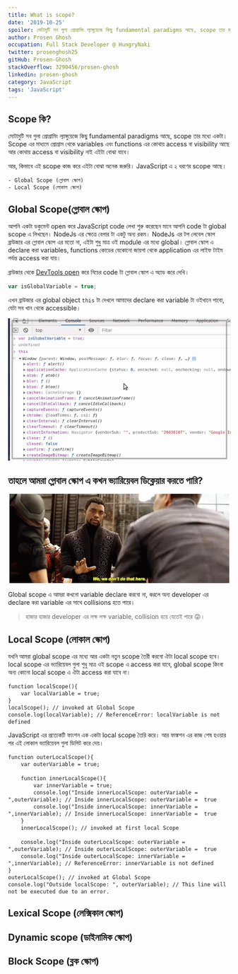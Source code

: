 ```yaml
---
title: What is scope?
date: '2019-10-25'
spoiler: মোটামুটি সব গুলা প্রোগ্রামিং ল্যাঙ্গুয়েজে কিছু fundamental paradigms আছে, scope তার মধ্যে একটা। Scope এর মাধ্যমে প্রোগ্রাম থেকে variables এবং functions এর কোথায় access বা visibility আছে আর কোথায় access বা visibility নাই এইটা বোঝা যাবে।
author: Prosen Ghosh
occupation: Full Stack Developer @ HungryNaki
twitter: prosenghosh25
gitHub: Prosen-Ghosh
stackOverflow: 3290456/prosen-ghosh
linkedin: prosen-ghosh
category: JavaScript
tags: 'JavaScript'
---
```


## Scope কি?

মোটামুটি সব গুলা প্রোগ্রামিং ল্যাঙ্গুয়েজে কিছু fundamental paradigms আছে, scope তার মধ্যে একটা। Scope এর মাধ্যমে প্রোগ্রাম থেকে variables এবং functions এর কোথায় access বা visibility আছে আর কোথায় access বা visibility নাই এইটা বোঝা যাবে। 

আর, কিভাবে এই scope কাজ করে এইটা বোঝা অনেক জরুরি। JavaScript এ ২ ধরণের scope আছে।

	- Global Scope (গ্লোবাল স্কোপ)
	- Local Scope (লোকাল স্কোপ)

## Global Scope(গ্লোবাল স্কোপ)

আপনি একটা ডকুমেন্ট open করে JavaScript code লেখা শুরু করেছেন মানে আপনি code টা global scope এ লিখছেন। NodeJs এর ক্ষেত্রে বেপার টা একটু অন্য রকম। NodeJs এর টপ লেবেল স্কোপ ব্রাউজার এর গ্লোবাল স্কোপ এর মতো না, এইটা শুধু মাত্র ওই module এর মধ্যে global। গ্লোবাল স্কোপ এ declare করা variables, functions কোডের যেকোনো জায়গা থেকে application এর লাইফ টাইম পর্যন্ত access করা যায়। 

ব্রাউজার থেকে [DevTools open] করে নিচের code টা গ্লোবাল স্কোপ এ অ্যাড করে দেখি। 

```js
var isGlobalVariable = true;
```
এখন ব্রাউজার এর global object `this` টা দেখলে আমাদের declare করা variable টা ওইখানে পাবো, যেটা সব খান থেকে accessible।

<p align="center">
  <img src="./global-this.gif" alt="global this" />
</p>


## তাহলে আমরা গ্লোবাল স্কোপ এ কখন ভ্যারিয়েবল ডিক্লেয়ার করতে পারি?

<p align="center">
  <img src="./we-do-not-do-that-here.gif" alt="we-do-not-do-that-here.gif" />
</p>
<!-- !["we-do-not-do-that-here.gif"](./we-do-not-do-that-here.gif) -->

Global scope এ আমরা কখনো variable declare করবো না, করলে অন্য developer এর declare করা variable এর সাথে collisions হতে পারে। 
> হাজার হাজার developer এর লক্ষ লক্ষ variable, collision হয়ে যেতেই পারে 😜। 


## Local Scope (লোকাল স্কোপ) 

যখনি আমরা global scope এর মধ্যে আর একটা নতুন scope তৈরী করবো ঐটা local scope হবে। local scope এর ভ্যারিয়েবল গুলা শুধু মাত্র ওই scope এ access করা যাবে, global scope কিংবা অন্য কোনো local scope এ ঐটা access করা যাবে না। 

```js{5}
function localScope(){
	var localVariable = true;
}
localScope(); // invoked at Global Scope
console.log(localVariable); // ReferenceError: localVariable is not defined
```

JavaScript এর প্রত্যেকটি ফাংশন এক একটা local scope তৈরি করে। আর ফাঙ্কশন এর কাজ শেষ হওয়ার পর এই লোকাল ভ্যারিয়েবল গুলা ডিলিট করে দেয়। 

```js{12,15}
function outerLocalScope(){
	var outerVariable = true;
	
	function innerLocalScope(){
		var innerVariable = true;
		console.log("Inside innerLocalScope: outerVariable = ",outerVariable); // Inside innerLocalScope: outerVariable =  true
		console.log("Inside innerLocalScope: innerVariable = ",innerVariable); // Inside innerLocalScope: innerVariable =  true
	}
	innerLocalScope(); // invoked at first local Scope

	console.log("Inside outerLocalScope: outerVariable = ",outerVariable); // Inside outerLocalScope: outerVariable =  true
	console.log("Inside outerLocalScope: innerVariable = ",innerVariable); // ReferenceError: innerVariable is not defined
}
outerLocalScope(); // invoked at Global Scope
console.log("Outside localScope: ", outerVariable); // This line will not be executed due to an error.
```


## Lexical Scope (লেক্সিকাল স্কোপ)

## Dynamic scope (ডাইনামিক স্কোপ)

## Block Scope (ব্লক স্কোপ)

[DevTools open]: <https://developers.google.com/web/tools/chrome-devtools/open>